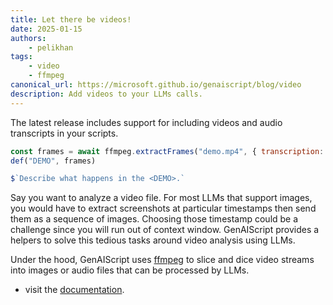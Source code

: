 ```yaml
---
title: Let there be videos!
date: 2025-01-15
authors:
    - pelikhan
tags:
    - video
    - ffmpeg
canonical_url: https://microsoft.github.io/genaiscript/blog/video
description: Add videos to your LLMs calls.
---
```


The latest release includes support for including videos and audio transcripts in your scripts.

```js
const frames = await ffmpeg.extractFrames("demo.mp4", { transcription: true })
def("DEMO", frames)

$`Describe what happens in the <DEMO>.`
```

Say you want to analyze a video file. For most LLMs that support images, you would have to extract screenshots at particular timestamps then send them as a sequence of images.
Choosing those timestamp could be a challenge since you will run out of context window. GenAIScript provides a helpers to solve this tedious tasks around video analysis using LLMs.

Under the hood, GenAIScript uses [ffmpeg](https://ffmpeg.org/) to slice and dice video streams into images or audio files that can be processed by LLMs.

- visit the [documentation](/genaiscript/reference/scripts/videos).

